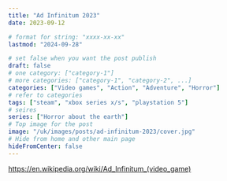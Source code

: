 ```yaml
---
title: "Ad Infinitum 2023"
date: 2023-09-12

# format for string: "xxxx-xx-xx"
lastmod: "2024-09-28"

# set false when you want the post publish
draft: false
# one category: ["category-1"]
# more categories: ["category-1", "category-2", ...]
categories: ["Video games", "Action", "Adventure", "Horror"]
# refer to categories
tags: ["steam", "xbox series x/s", "playstation 5"]
# seires
series: ["Horror about the earth"]
# Top image for the post
image: "/uk/images/posts/ad-infinitum-2023/cover.jpg"
# Hide from home and other main page
hideFromCenter: false
---
```

https://en.wikipedia.org/wiki/Ad_Infinitum_(video_game)
<!--more-->